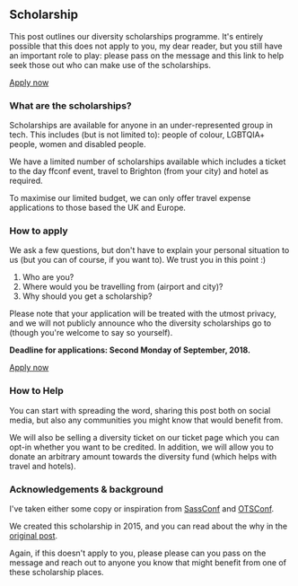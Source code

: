 ## Scholarship

This post outlines our diversity scholarships programme. It's entirely possible that this does not apply to you, my dear reader, but you still have an important role to play: please pass on the message and this link to help seek those out who can make use of the scholarships.

<div class="button-box">
<a class="button" href="https://ffconf.org/scholarship-apply" target="_blank" rel="noopener">Apply now</a>
</div>

### What are the scholarships?

Scholarships are available for anyone in an under-represented group in tech. This includes (but is not limited to): people of colour, LGBTQIA+ people, women and disabled people.

We have a limited number of scholarships available which includes a ticket to the day ffconf event, travel to Brighton (from your city) and hotel as required.

To maximise our limited budget, we can only offer travel expense applications to those based the UK and Europe.

### How to apply

We ask a few questions, but don't have to explain your personal situation to us (but you can of course, if you want to). We trust you in this point :)

1. Who are you?
2. Where would you be travelling from (airport and city)?
3. Why should you get a scholarship?

Please note that your application will be treated with the utmost privacy, and we will not publicly announce who the diversity scholarships go to (though you're welcome to say so yourself).

**Deadline for applications: Second Monday of September, 2018.**

<div class="button-box">
<a class="button" href="https://ffconf.org/scholarship-apply" target="_blank" rel="noopener">Apply now</a>
</div>

### How to Help

You can start with spreading the word, sharing this post both on social media, but also any communities you might know that would benefit from.

We will also be selling a diversity ticket on our ticket page which you can opt-in whether you want to be credited. In addition, we will allow you to donate an arbitrary amount towards the diversity fund (which helps with travel and hotels).

### Acknowledgements &amp; background

I've taken either some copy or inspiration from <a href="http://sassconf.com/#scholarships" target="_blank" rel="noopener">SassConf</a> and <a href="http://blog.otsconf.com/post/121589262220/how-to-apply-for-community-and-diversity-tickets" target="_blank" rel="noopener">OTSConf</a>.

We created this scholarship in 2015, and you can read about the why in the <a href="https://remysharp.com/2015/08/28/diversity-scholarships#why" target="_blank" rel="noopener">original post</a>.

Again, if this doesn't apply to you, please please can you pass on the message and reach out to anyone you know that might benefit from one of these scholarship places.
